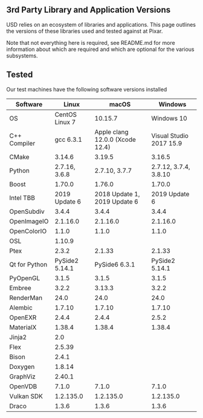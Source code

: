 3rd Party Library and Application Versions
------------------------------------------

USD relies on an ecosystem of libraries and applications. This page outlines
the versions of these libraries used and tested against at Pixar.

Note that not everything here is required, see README.md for more information
about which are required and which are optional for the various subsystems.

## Tested

Our test machines have the following software versions installed

| Software      | Linux                | macOS                        | Windows                        |
| ------------- | -------------------- | ---------------------------- | ------------------------------ |
| OS            | CentOS Linux 7       | 10.15.7                      | Windows 10                     |
| C++ Compiler  | gcc 6.3.1            | Apple clang 12.0.0 (Xcode 12.4) | Visual Studio 2017 15.9     |
| CMake         | 3.14.6               | 3.19.5                       | 3.16.5                         |
| Python        | 2.7.16, 3.6.8        | 2.7.10, 3.7.7                | 2.7.12, 3.7.4, 3.8.10          |
| Boost         | 1.70.0               | 1.76.0                       | 1.70.0                         |
| Intel TBB     | 2019 Update 6        | 2018 Update 1, 2019 Update 6 | 2019 Update 6                  |
| OpenSubdiv    | 3.4.4                | 3.4.4                        | 3.4.4                          |
| OpenImageIO   | 2.1.16.0             | 2.1.16.0                     | 2.1.16.0                       |
| OpenColorIO   | 1.1.0                | 1.1.0                        | 1.1.0                          |
| OSL           | 1.10.9               |                              |                                |
| Ptex          | 2.3.2                | 2.1.33                       | 2.1.33                         |
| Qt for Python | PySide2 5.14.1       | PySide6 6.3.1                | PySide2 5.14.1                 |
| PyOpenGL      | 3.1.5                | 3.1.5                        | 3.1.5                          |
| Embree        | 3.2.2                | 3.13.3                       | 3.2.2                          |
| RenderMan     | 24.0                 | 24.0                         | 24.0                           |
| Alembic       | 1.7.10               | 1.7.10                       | 1.7.10                         |
| OpenEXR       | 2.4.4                | 2.4.4                        | 2.5.2                          |
| MaterialX     | 1.38.4               | 1.38.4                       | 1.38.4                         |
| Jinja2        | 2.0                  |                              |                                |
| Flex          | 2.5.39               |                              |                                |
| Bison         | 2.4.1                |                              |                                |
| Doxygen       | 1.8.14               |                              |                                |
| GraphViz      | 2.40.1               |                              |                                |
| OpenVDB       | 7.1.0                | 7.1.0                        | 7.1.0                          |
| Vulkan SDK    | 1.2.135.0            | 1.2.135.0                    | 1.2.135.0                      |
| Draco         | 1.3.6                | 1.3.6                        | 1.3.6                          |